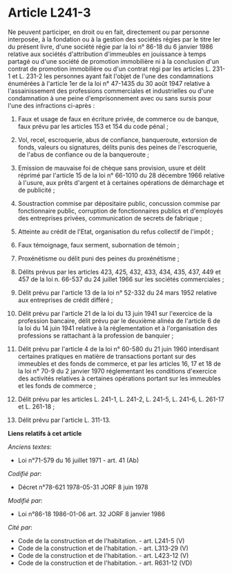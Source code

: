 # Article L241-3

Ne peuvent participer, en droit ou en fait, directement ou par personne interposée, à la fondation ou à la gestion des
sociétés régies par le titre Ier du présent livre, d'une société régie par la loi n° 86-18 du 6 janvier 1986 relative aux
sociétés d'attribution d'immeubles en jouissance à temps partagé ou d'une société de promotion immobilière ni à la conclusion
d'un contrat de promotion immobilière ou d'un contrat régi par les articles L. 231-1 et L. 231-2 les personnes ayant fait
l'objet de l'une des condamnations énumérées à l'article 1er de la loi n° 47-1435 du 30 août 1947 relative à l'assainissement
des professions commerciales et industrielles ou d'une condamnation à une peine d'emprisonnement avec ou sans sursis pour
l'une des infractions ci-après :

1. Faux et usage de faux en écriture privée, de commerce ou de banque, faux prévu par les articles 153 et 154 du code pénal ;

2. Vol, recel, escroquerie, abus de confiance, banqueroute, extorsion de fonds, valeurs ou signatures, délits punis des
peines de l'escroquerie, de l'abus de confiance ou de la banqueroute ;

3. Emission de mauvaise foi de chèque sans provision, usure et délit réprimé par l'article 15 de la loi n° 66-1010 du 28
décembre 1966 relative à l'usure, aux prêts d'argent et à certaines opérations de démarchage et de publicité ;

4. Soustraction commise par dépositaire public, concussion commise par fonctionnaire public, corruption de fonctionnaires
publics et d'employés des entreprises privées, communication de secrets de fabrique ;

5. Atteinte au crédit de l'Etat, organisation du refus collectif de l'impôt ;

6. Faux témoignage, faux serment, subornation de témoin ;

7. Proxénétisme ou délit puni des peines du proxénétisme ;

8. Délits prévus par les articles 423, 425, 432, 433, 434, 435, 437, 449 et 457 de la loi n. 66-537 du 24 juillet 1966 sur
les sociétés commerciales ;

9. Délit prévu par l'article 13 de la loi n° 52-332 du 24 mars 1952 relative aux entreprises de crédit différé ;

10. Délit prévu par l'article 21 de la loi du 13 juin 1941 sur l'exercice de la profession bancaire, délit prévu par le
deuxième alinéa de l'article 6 de la loi du 14 juin 1941 relative à la réglementation et à l'organisation des professions se
rattachant à la profession de banquier ;

11. Délit prévu par l'article 4 de la loi n° 60-580 du 21 juin 1960 interdisant certaines pratiques en matière de
transactions portant sur des immeubles et des fonds de commerce, et par les articles 16, 17 et 18 de la loi n° 70-9 du 2
janvier 1970 réglementant les conditions d'exercice des activités relatives à certaines opérations portant sur les immeubles
et les fonds de commerce ;

12. Délit prévu par les articles L. 241-1, L. 241-2, L. 241-5, L. 241-6, L. 261-17 et L. 261-18 ;

13. Délit prévu par l'article L. 311-13.

**Liens relatifs à cet article**

_Anciens textes_:

  - Loi n°71-579 du 16 juillet 1971 - art. 41 (Ab)

_Codifié par_:

  - Décret n°78-621 1978-05-31 JORF 8 juin 1978

_Modifié par_:

  - Loi n°86-18 1986-01-06 art. 32 JORF 8 janvier 1986

_Cité par_:

  - Code de la construction et de l'habitation. - art. L241-5 (V)
  - Code de la construction et de l'habitation. - art. L313-29 (V)
  - Code de la construction et de l'habitation. - art. L423-12 (V)
  - Code de la construction et de l'habitation. - art. R631-12 (VD)

